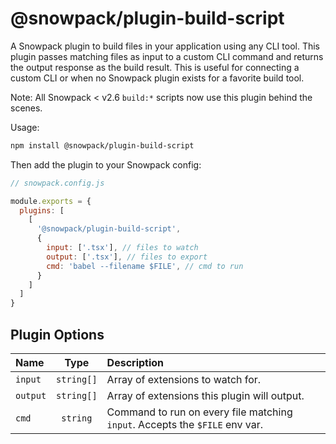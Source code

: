 # @snowpack/plugin-build-script

A Snowpack plugin to build files in your application using any CLI tool. This plugin passes matching files as input to a custom CLI command and returns the output response as the build result. This is useful for connecting a custom CLI or when no Snowpack plugin exists for a favorite build tool.

Note: All Snowpack < v2.6 `build:*` scripts now use this plugin behind the scenes.

Usage:

```bash
npm install @snowpack/plugin-build-script
```

Then add the plugin to your Snowpack config:

```js
// snowpack.config.js

module.exports = {
  plugins: [
    [
      '@snowpack/plugin-build-script',
      {
        input: ['.tsx'], // files to watch
        output: ['.tsx'], // files to export
        cmd: 'babel --filename $FILE', // cmd to run
      }
    ]
  ]
}
```

## Plugin Options

| Name     |     Type    | Description                                                                 |
|:---------|:-----------:|:----------------------------------------------------------------------------|
| `input`  |  `string[]` | Array of extensions to watch for.                                           |
| `output` |  `string[]` | Array of extensions this plugin will output.                                |
| `cmd`    |  `string`   | Command to run on every file matching `input`. Accepts the `$FILE` env var. |
